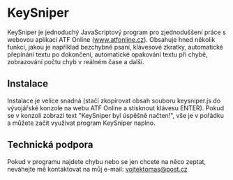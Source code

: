 # KeySniper
KeySniper je jednoduchý JavaScriptový program pro zjednoduššení práce s webovou aplikací ATF Online (www.atfonline.cz). Obsahuje hned několik funkcí, jakou je například bezchybné psaní, klávesové zkratky, automatické přepínání textu po dokončení, automatické opakování textu při chybě, zobrazování počtu chyb v reálném čase a další.


<h2>Instalace</h2>
Instalace je velice snadná (stačí zkopírovat obsah souboru keysniper.js do vývojářské konzole na webu ATF Online a stisknout klávesu ENTER). Pokud se v konzoli zobrazí text "KeySniper byl úspěšně načten!", vše je v pořádku a můžete začít využívat program KeySniper naplno.


<h2>Technická podpora</h2>
Pokud v programu najdete chybu nebo se jen chcete na něco zeptat, neváhejte mě kontaktovat na můj e-mail: <a href="mailto:vojtektomas@post.cz">vojtektomas@post.cz</a>
